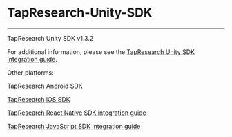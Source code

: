 # TapResearch-Unity-SDK
---
TapResearch Unity SDK v1.3.2

For additional information, please see the [TapResearch Unity SDK integration guide](https://www.tapresearch.com/docs/unity-integration-guide).

Other platforms:

[TapResearch Android SDK](https://github.com/TapResearch/TapResearch-Android-SDK)  

[TapResearch iOS SDK](https://github.com/TapResearch/TapResearch-iOS-SDK)  

[TapResearch React Native SDK integration guide](https://www.tapresearch.com/docs/react-native-integration-guide)

[TapResearch JavaScript SDK integration guide](https://www.tapresearch.com/docs/javascript-integration-guide)
